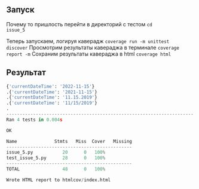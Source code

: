 ## Запуск
Почему то пришлость перейти в директорий с тестом <code>cd issue_5</code>

Теперь запускаем, логируя каверадж
<code>coverage run -m unittest discover</code>
Просмотрим результаты кавераджа в терминале
<code>coverage report -m</code>
Сохраним результаты кавераджа в html
<code>coverage html</code>

## Результат
```python
{'currentDateTime': '2022-11-15'}
.{'currentDateTime': '2021-11-15'}
.{'currentDateTime': '11.15.2019'}
.{'currentDateTime': '11/15/2019'}
.
----------------------------------------------------------------------
Ran 4 tests in 0.004s

OK
```

```python
Name              Stmts   Miss  Cover   Missing
-----------------------------------------------
issue_5.py           20      0   100%
test_issue_5.py      28      0   100%
-----------------------------------------------
TOTAL                48      0   100%

```

```python
Wrote HTML report to htmlcov/index.html
```